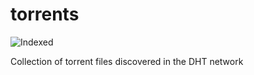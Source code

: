 torrents 
========
![Indexed](https://img.shields.io/badge/indexed-15610-blue)

Collection of torrent files discovered in the DHT network
